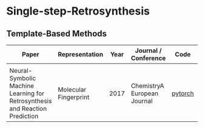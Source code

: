 # Single-step-Retrosynthesis
## Template-Based Methods

| Paper                                                               | Representation | Year | Journal / Conference | Code | Architecture/ Algorithm | Model | **50K_TopK = 1** | **TopK = 3** | **TopK = 5** | **MIT_TopK = 1** | **TopK = 3** | **TopK = 5** | **Full_TopK = 1** | **TopK = 3** | **TopK = 5** |
| ------------------------------------------------------------------------------------------------------------- | -------------------------------- | --------------------------------------- | --------------------------- | ------------------------- | --- | --- | --- | --- | --- |--- | --- | --- |--- | --- | --- |
| <img width=200/>                                      |  | | |  |  |  |  |  | | | | |  | | |
| Neural-Symbolic Machine Learning for Retrosynthesis and Reaction Prediction| Molecular Fingerprint | 2017 | ChemistryA European Journal | [pytorch](https://github.com/linminhtoo/neuralsym)                    |
